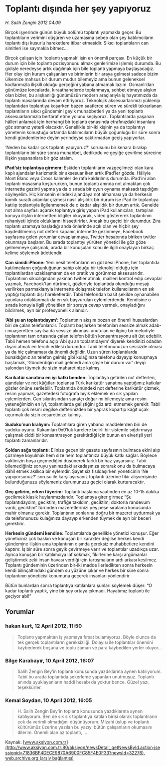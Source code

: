 # Toplantı dışında her şey yapıyoruz

*H. Salih Zengin 2012.04.09*

<div class="news-detail-text-todays">
 <div>
 </div>
 <div>
 </div>
 <div id="newsSpot">
  <font class="detail-spot">
   Birçok işyerinde günün büyük bölümü toplantı yapmakla geçer. Bu toplantıların verimini düşüren ve uzamasına sebep olan şey katılımcıların toplantı dışı kusurlu hareketlere itibar etmesidir. Sıkıcı toplantıların can simitleri ise saymakla bitmez...
  </font>
 </div>
 <div id="newsText">
  <font class="detail-text">
   <p>
    Birçok çalışan için ‘toplantı yapmak’ işin en önemli parçası. En küçük bir durum için bile toplantı pozisyonunu almak genlerimize işlemiş durumda. Bu gidişle neredeyse artık dağılmak için bile toplantı yapmaya başlayacağız. Her olay için kurum çalışanları ve birimlerin bir araya gelmesi sadece bizim ülkemize mahsus bir durum mudur bilemeyiz ama bunun geleneksel kodlarımızla ilişkili olduğu gerçeğini yabana atmamak lazım. Osmanlı’dan günümüze loncalarda, kıraathanelerde toplanmaya, sohbet etmeye alışkın olan bizler, bu alışkanlığı günümüzün modern araçlarıyla iş hayatımızda da toplantı masalarında devam ettiriyoruz. Teknolojik aksesuarlarımızı yüklenip toplantıdan toplantıya koşarken bazen saatlerce süren ve sürekli tekrarlanan toplantıların sıkıcı gündemini geyik muhabbetleri ya da yeni toplantı aksesuarlarımızla bertaraf etme yolunu seçiyoruz. Toplantılarda yaşanan hâlleri anlamak için herhangi bir toplantı esnasında etrafınızdaki insanlara göz atmanız yeterli olacaktır. Genellikle bir-iki kişinin ya da toplantıyı yönetenin konuştuğu ortamda katılımcıların büyük çoğunluğu bir süre sonra kendi gündemlerine deyim yerindeyse çaktırmadan geçiş yapıyorlar.
   </p>
   <p>
    ‘Neden bu kadar çok toplantı yapıyoruz?’ sorusunu bir kenara bırakıp toplantıların bir süre sonra muhabbet, dedikodu ve geyiğe çevrilme sürecine ilişkin yaşananlara bir göz atalım.
   </p>
   <p>
    <strong>
     iPad’siz toplantıya girmem:
    </strong>
    Eskiden toplantıların vazgeçilmezi olan kara kaplı ajandalar karizmatik bir aksesuar iken artık iPad’ler gözde. Hâliyle Mont Blanc veya Cross kalemler de rafa kaldırılmış durumda. iPad’ini alan toplantı masasına koştururken, bunun toplantı anında not almaktan çok internette gezinti yapma ya da o sırada bir oyun oynama maksadı taşıdığını söyleyelim. Hiç kimsenin elindeki ajandaya not almaması ya da herkesin komik suratlı adamlar çizmesi nasıl alışıldık bir durum ise iPad ile toplantıya katılıp toplantıyla ilgilenmemek de o kadar alışıldık bir durum artık. Genelde not alma sayfası açarak toplantıya giriş yapan iPad kullanıcıları, tartışılan konuya ilişkin internetten bilgiler okuyarak, video göstererek toplantının ruhaniyeti içinde olduklarını hissettirirler. Ancak bu geçici bir durumdur. Zira toplantı uzamaya başladığı anda önlerinde açık olan ve hiçbir şey kaydedilmemiş not defteri kapanır, internette gezinmeye, Facebook sayfasına gelen yorumlar cevaplanmaya, Twitter hesabında biriken twitler okunmaya başlanır. Bu sırada toplantıyı yürüten yönetici ile göz göze gelmemeye çalışmak, arada bir konuşulan konu ile ilgili onaylayan birkaç kelime söylemek âdettendir.
   </p>
   <p>
    <strong>
     Can simidi iPhone:
    </strong>
    Yeni nesil telefonların en gözdesi iPhone, her toplantıda katılımcıların çoğunluğunun sahip olduğu bir teknoloji olduğu için toplantılardan uzaklaşmanın da en pratik ve görünmez aksesuarıdır. Toplantının sıkıcılığından yakınan twitler atmak, mailleri kontrol edip cevaplar yazmak, Facebook’tan dürtmek, gözleriyle toplantıda olunduğu mesajı verilirken parmaklarıyla internette dolaşmak telefon kullanıcılarının en sık yaptığı toplantı dışı hareketlerdir. Tabii telefondan basit şekilde oynanabilen oyunlara odaklanmak da en sık başvurulan eylemlerdendir. Kendisine o sırada konuyla ilgili yöneltilen bir soruya cevap vermek, onayladığını bildirmek, ayrı bir profesyonellik alanıdır.
   </p>
   <p>
    <strong>
     ‘Abi şu an toplantıdayım’:
    </strong>
    Toplantının akışını bozan en önemli hususlardan biri de çalan telefonlardır. Toplantı başlarken telefonları sessize almak adab-ı muaşeretten sayılsa da sessize alınması unutulan ve ilginç bir melodiyle toplantının tam ortasında çalan telefon bütün konsantrasyonu alt üst edebilir. Tabii hemen telefonu açıp ‘Abi şu an toplantıdayım’ diyerek kendinizi odadan dışarı atmak en tercih edilesi durumdur. Tabii telefonunuzun sessizde olması ya da hiç çalmaması da önemli değildir. Uzun süren toplantılarda bunaldığınız an telefon gelmiş gibi kulağınıza telefonu dayayıp konuşmaya başlamak, ‘Gönderdiğin mail gelmedi ama şöyle bir durum var’ deyip salondan tüymek de sizin maharetinize kalmış.
   </p>
   <p>
    <strong>
     Karikatür sanatına en iyi katkı benden:
    </strong>
    Toplantıya getirilen not defterleri, ajandalar ve not kâğıtları toplansa Türk karikatür sanatına yaptığımız katkılar gözler önüne serilebilir. Toplantıda önündeki not defterine karikatür çizmek, resim yapmak, gazetedeki fotoğrafa bıyık eklemek en sık yapılan eylemlerden. Can sıkıntısından sanatçı doğar mı bilemeyiz ama resim yeteneğimizin en iyi, toplantılarda geliştiğini göz ardı etmemek gerekir. Tabii toplantı çok resmî değilse defterinizden bir yaprak kopartıp kâğıt uçak uçurmak da sizin cesaretinize kalmış.
   </p>
   <p>
    <strong>
     Sudoku’nun kralıyım:
    </strong>
    Toplantılara giren yabancı maddelerden biri de sudoku oyunu. Rakamları 9x9’luk karelere belirli bir sistemle sığdırmaya çalışmak ciddi bir konsantrasyon gerektirdiği için bunun en elverişli yeri toplantı zamanlarıdır.
   </p>
   <p>
    <strong>
     Soldan sağa toplantı:
    </strong>
    Elinize geçen bir gazete sayfasının bulmaca ekini alıp çözmeye koyulmak hem size hem toplantınıza büyük katkı sağlar. Böylece vaktinizin boşa geçmediğini düşünerek farklı bir haz yaşarsınız. Tabii bilemediğiniz soruyu yanınızdaki arkadaşınıza sorarak onu da bulmacaya dâhil etmek akıllıca bir eylemdir. Şayet siz fısıldaşırken yöneticinin ‘Ne yapıyorsunuz?’ sorusu ile karşılaşırsanız toplantı üzerine fikir alışverişinde bulunduğunuzu söylemeniz durumunuzu geçici olarak kurtaracaktır.
   </p>
   <p>
    <strong>
     Geç gelirim, erken tüyerim:
    </strong>
    Toplantı başlama saatinden en az 10-15 dakika gecikmek klasik huylarımızdandır. Toplantıya girer girmez “Şu toplantıdaydım, geciktim; trafiğe takıldım, geciktim; doktorla randevum vardı, geciktim” türünden mazeretlerinizi peş peşe sıralama konusunda mahir olmanız gerekir. Toplantının sonlarına doğru bir mazeret uydurmak ya da telefonunuzu kulağınıza dayayıp erkenden tüymek de ayrı bir beceri gerektirir.
   </p>
   <p>
    <strong>
     Herkesin gündemi kendine:
    </strong>
    Toplantılarda genellikle yönetici konuşur. Eğer yöneticiniz çok baskın ve konuşan bir karakter değilse herkes kendi gündemine ilişkin ama toplantının dışında gereksiz muhabbetlere kendini kaptırır. İş bir süre sonra geyik çevirmeye varır ve toplantılar uzadıkça uzar. Ayrıca konuşan bir katılımcıya laf sokmak, fikirlerine karşı argümanlar geliştirmek zeki insan havası verdiği için tartışmaların ardı arkası kesilmez. Toplantı gündeminin üzerinden bir-iki madde ilerledikten sonra herkesin kendi bilinçaltındaki gündem su yüzüne çıkar ve herkes bir süre sonra toplantının yöneticisi konumuna geçerek insanları yönlendirir.
   </p>
   <p>
    Bütün bunlardan sonra toplantıya katılanlara şunları söylemek düşer: “O kadar toplantı yaptık, yine bir şey ortaya çıkmadı. Hayatımız toplantı ile geçiyor abi!”
   </p>
  </font>
 </div>
 <div>
 </div>
 <div>
 </div>
</div>


## Yorumlar

### hakan kurt, 12 April 2012, 11:50
> Toplantı yapmaktan iş yapmaya fırsat bulamıyoruz. Böyle olunca da tek gerçek toplantıların gereksizliği. Dolayısı ile toplantılar önemini kaybederek boşuna ve toplu zaman ve para kaybedilen yerler oluyor...

### Bilge Karabayır, 10 April 2012, 16:07
> Salih Zengin Bey’in toplantı konusunda yazdıklarına aynen katılıyorum. Tabii bu arada toplantıda şekerleme yapanları unutmuşuz. Toplantı anında uyuklayanların haddi hesabı da yoktur bence. Güzel yazı, teşekkürler.

### Kemal Soydan, 10 April 2012, 16:05
> H. Salih Zengin Bey'in toplantı konusunda yazdıklarına aynen katılıyorum. Ben de sık sık toplantıya katılan birisi olarak toplantıların çok da verimli olmadığını düşünüyorum. Mizahi üslup ve toplantı kültürümüz üzerine yazılan bu yazıyı bütün çalışanların okumasını dilerim. Önemli olan az toplantı, ...

Kaynak: [www.aksiyon.com.tr](http://www.aksiyon.com.tr:80/aksiyon/newsDetail_getNewsById.action;jsessionid=71836BF4DECE9870A6900FC85F4E0F33?newsId=32276), [web.archive.org (arşiv bağlantısı)](http://web.archive.org/web/20120425180942/http://www.aksiyon.com.tr:80/aksiyon/newsDetail_getNewsById.action;jsessionid=71836BF4DECE9870A6900FC85F4E0F33?newsId=32276)
